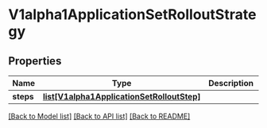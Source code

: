 # V1alpha1ApplicationSetRolloutStrategy

## Properties
Name | Type | Description | Notes
------------ | ------------- | ------------- | -------------
**steps** | [**list[V1alpha1ApplicationSetRolloutStep]**](V1alpha1ApplicationSetRolloutStep.md) |  | [optional] 

[[Back to Model list]](../README.md#documentation-for-models) [[Back to API list]](../README.md#documentation-for-api-endpoints) [[Back to README]](../README.md)

